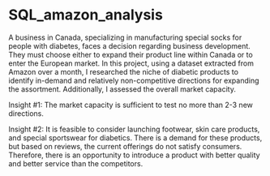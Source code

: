 # SQL_amazon_analysis
A business in Canada, specializing in manufacturing special socks for people with diabetes, faces a decision regarding business development. They must choose either to expand their product line within Canada or to enter the European market. In this project, using a dataset extracted from Amazon over a month, I researched the niche of diabetic products to identify in-demand and relatively non-competitive directions for expanding the assortment. Additionally, I assessed the overall market capacity.

Insight #1: The market capacity is sufficient to test no more than 2-3 new directions.

Insight #2: It is feasible to consider launching footwear, skin care products, and special sportswear for diabetics. There is a demand for these products, but based on reviews, the current offerings do not satisfy consumers. Therefore, there is an opportunity to introduce a product with better quality and better service than the competitors.
